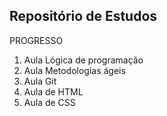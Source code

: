 Repositório de Estudos
----

PROGRESSO

1. Aula Lógica de programação
2. Aula Metodologias ágeis
3. Aula Git
4. Aula de HTML
5. Aula de CSS